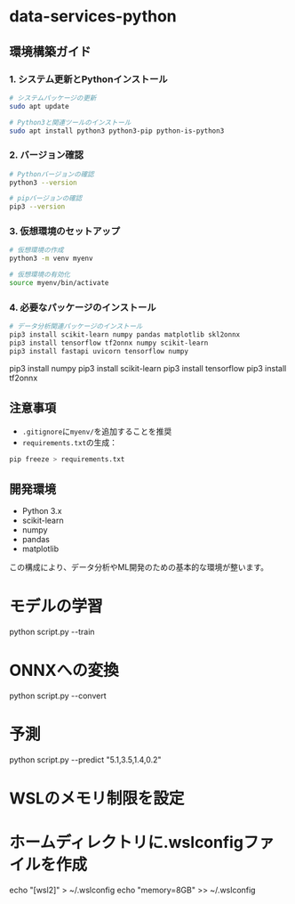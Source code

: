 # data-services-python

## 環境構築ガイド

### 1. システム更新とPythonインストール
```bash
# システムパッケージの更新
sudo apt update

# Python3と関連ツールのインストール
sudo apt install python3 python3-pip python-is-python3
```

### 2. バージョン確認
```bash
# Pythonバージョンの確認
python3 --version

# pipバージョンの確認
pip3 --version
```

### 3. 仮想環境のセットアップ
```bash
# 仮想環境の作成
python3 -m venv myenv

# 仮想環境の有効化
source myenv/bin/activate
```

### 4. 必要なパッケージのインストール
```bash
# データ分析関連パッケージのインストール
pip3 install scikit-learn numpy pandas matplotlib skl2onnx
pip3 install tensorflow tf2onnx numpy scikit-learn
pip3 install fastapi uvicorn tensorflow numpy
```

pip3 install numpy
pip3 install scikit-learn
pip3 install tensorflow
pip3 install tf2onnx

## 注意事項
- `.gitignore`に`myenv/`を追加することを推奨
- `requirements.txt`の生成：
```bash
pip freeze > requirements.txt
```

## 開発環境
- Python 3.x
- scikit-learn
- numpy
- pandas
- matplotlib

この構成により、データ分析やML開発のための基本的な環境が整います。



# モデルの学習
python script.py --train

# ONNXへの変換
python script.py --convert

# 予測
python script.py --predict "5.1,3.5,1.4,0.2"

# WSLのメモリ制限を設定
# ホームディレクトリに.wslconfigファイルを作成
echo "[wsl2]" > ~/.wslconfig
echo "memory=8GB" >> ~/.wslconfig